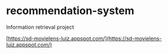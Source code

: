 # recommendation-system
Information retrieval project

[https://sd-movielens-luiz.appspot.com/](https://sd-movielens-luiz.appspot.com/)
